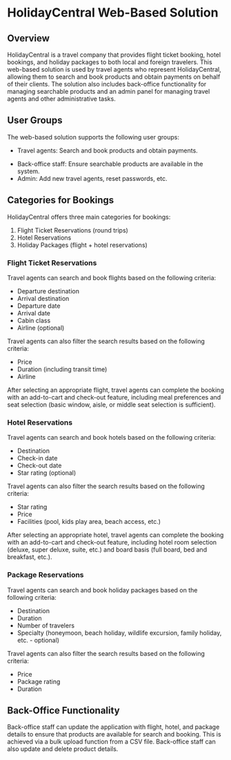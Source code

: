 # HolidayCentral Web-Based Solution

## Overview

HolidayCentral is a travel company that provides flight ticket booking, hotel bookings, and holiday packages to both local and foreign travelers. This web-based solution is used by travel agents who represent HolidayCentral, allowing them to search and book products and obtain payments on behalf of their clients. The solution also includes back-office functionality for managing searchable products and an admin panel for managing travel agents and other administrative tasks.

## User Groups

The web-based solution supports the following user groups:

* Travel agents: Search and book products and obtain payments.
- Back-office staff: Ensure searchable products are available in the system.
- Admin: Add new travel agents, reset passwords, etc.

## Categories for Bookings

HolidayCentral offers three main categories for bookings:

1. Flight Ticket Reservations (round trips)
2. Hotel Reservations
3. Holiday Packages (flight + hotel reservations)

### Flight Ticket Reservations

Travel agents can search and book flights based on the following criteria:

- Departure destination
- Arrival destination
- Departure date
- Arrival date
- Cabin class
- Airline (optional)

Travel agents can also filter the search results based on the following criteria:

- Price
- Duration (including transit time)
- Airline

After selecting an appropriate flight, travel agents can complete the booking with an add-to-cart and check-out feature, including meal preferences and seat selection (basic window, aisle, or middle seat selection is sufficient).

### Hotel Reservations

Travel agents can search and book hotels based on the following criteria:

- Destination
- Check-in date
- Check-out date
- Star rating (optional)

Travel agents can also filter the search results based on the following criteria:

- Star rating
- Price
- Facilities (pool, kids play area, beach access, etc.)

After selecting an appropriate hotel, travel agents can complete the booking with an add-to-cart and check-out feature, including hotel room selection (deluxe, super deluxe, suite, etc.) and board basis (full board, bed and breakfast, etc.).

### Package Reservations

Travel agents can search and book holiday packages based on the following criteria:

- Destination
- Duration
- Number of travelers
- Specialty (honeymoon, beach holiday, wildlife excursion, family holiday, etc. - optional)

Travel agents can also filter the search results based on the following criteria:

- Price
- Package rating
- Duration

## Back-Office Functionality

Back-office staff can update the application with flight, hotel, and package details to ensure that products are available for search and booking. This is achieved via a bulk upload function from a CSV file. Back-office staff can also update and delete product details.

